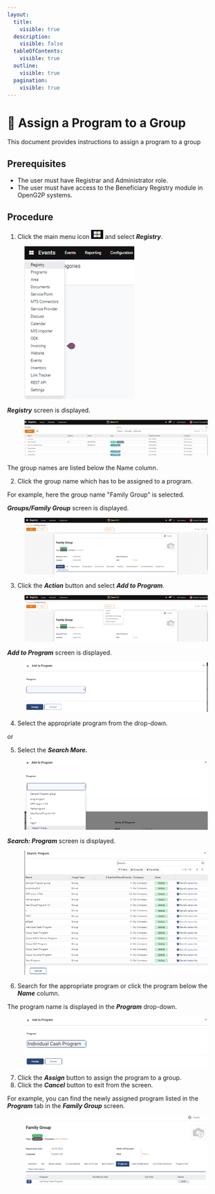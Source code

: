 ```yaml
---
layout:
  title:
    visible: true
  description:
    visible: false
  tableOfContents:
    visible: true
  outline:
    visible: true
  pagination:
    visible: true
---
```


# 📔 Assign a Program to a Group

&#x20;This document provides instructions to assign a program to a group

## Prerequisites

* The user must have Registrar and Administrator role.
* The user must have access to the Beneficiary Registry module in OpenG2P systems.

## Procedure

1. Click the main menu icon ![](../../../../../.gitbook/assets/main-menu.png) and select _**Registry**_.

<figure><img src="../../../../../.gitbook/assets/main-menu-registry.png" alt=""><figcaption></figcaption></figure>

_**Registry**_ screen is displayed.

<figure><img src="../../../../../.gitbook/assets/registry-group.png" alt=""><figcaption></figcaption></figure>

The group names are listed below the Name column.

2. Click the group name which has to be assigned to a program.

For example, here the group name "Family Group" is selected.

_**Groups/Family Group**_ screen is displayed.

<figure><img src="../../../../../.gitbook/assets/groups-sample group.png" alt=""><figcaption></figcaption></figure>

3. Click the _**Action**_ button and select  _**Add to Program**_.

<figure><img src="../../../../../.gitbook/assets/action-add-to-program.png" alt=""><figcaption></figcaption></figure>

_**Add to Program**_ screen is displayed.

<figure><img src="../../../../../.gitbook/assets/add-to-program.png" alt=""><figcaption></figcaption></figure>

4. Select the appropriate program from the drop-down.

or

5. Select the _**Search More.**_

<figure><img src="../../../../../.gitbook/assets/add-to-program-search-more.png" alt=""><figcaption></figcaption></figure>

_**Search: Program**_ screen is displayed.

<figure><img src="../../../../../.gitbook/assets/search-program.png" alt=""><figcaption></figcaption></figure>

6. Search for the appropriate program or click the program below the _**Name**_ column.

The program name is displayed in the _**Program**_ drop-down.

<figure><img src="../../../../../.gitbook/assets/program-name.png" alt=""><figcaption></figcaption></figure>

7. Click the _**Assign**_ button to assign the program to a group.
8. Click the _**Cancel**_ button to exit from the screen.

For example, you can find the newly assigned program listed in the _**Program**_ tab in the _**Family Group**_ screen.

<figure><img src="../../../../../.gitbook/assets/assigned-program-group.png" alt=""><figcaption></figcaption></figure>
